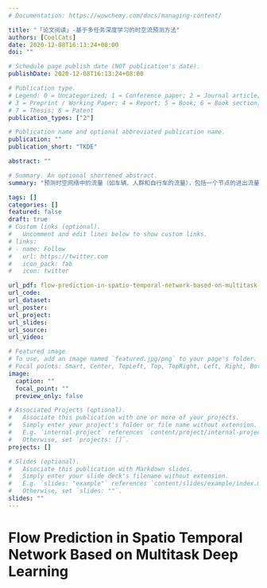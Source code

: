 ```yaml
---
# Documentation: https://wowchemy.com/docs/managing-content/

title: "「论文阅读」-基于多任务深度学习的时空流预测方法"
authors: [CoolCats]
date: 2020-12-08T16:13:24+08:00
doi: ""

# Schedule page publish date (NOT publication's date).
publishDate: 2020-12-08T16:13:24+08:00

# Publication type.
# Legend: 0 = Uncategorized; 1 = Conference paper; 2 = Journal article;
# 3 = Preprint / Working Paper; 4 = Report; 5 = Book; 6 = Book section;
# 7 = Thesis; 8 = Patent
publication_types: ["2"]

# Publication name and optional abbreviated publication name.
publication: ""
publication_short: "TKDE"

abstract: ""

# Summary. An optional shortened abstract.
summary: "预测时空网络中的流量（如车辆、人群和自行车的流量），包括一个节点的进出流量和不同节点之间的转换，在交通系统中起着重要作用。然而，这是一个非常具有挑战性的问题，受多种复杂因素的影响，如不同地点之间的空间相关性，不同时间间隔之间的时间相关性，以及外部因素（如事件和天气）。此外，节点上的流量（称为节点流）和节点之间的过渡（边缘流）相互影响。为了解决这些问题，我们提出了一个多任务深度学习框架，同时预测整个时空网络的节点流和边缘流。基于全卷积网络，我们的方法设计了两个复杂的模型，分别用于预测节点流和边缘流。这两个模型通过耦合它们的中间层的潜伏表征来连接，并一起训练。外部因素也通过门控融合机制整合到框架中。在边缘流预测模型中，我们采用了一个嵌入组件来处理节点之间的稀疏过渡。我们基于北京和纽约市的出租车数据对我们的方法进行了评估。实验结果表明，我们的方法具有超越ConvLSTM、CNN和Markov Random Field等11种基准的优势。"

tags: []
categories: []
featured: false
draft: true
# Custom links (optional).
#   Uncomment and edit lines below to show custom links.
# links:
# - name: Follow
#   url: https://twitter.com
#   icon_pack: fab
#   icon: twitter

url_pdf: flow-prediction-in-spatio-temporal-network-based-on-multitask-deep-learning.pdf
url_code:
url_dataset:
url_poster:
url_project:
url_slides:
url_source:
url_video:

# Featured image
# To use, add an image named `featured.jpg/png` to your page's folder. 
# Focal points: Smart, Center, TopLeft, Top, TopRight, Left, Right, BottomLeft, Bottom, BottomRight.
image:
  caption: ""
  focal_point: ""
  preview_only: false

# Associated Projects (optional).
#   Associate this publication with one or more of your projects.
#   Simply enter your project's folder or file name without extension.
#   E.g. `internal-project` references `content/project/internal-project/index.md`.
#   Otherwise, set `projects: []`.
projects: []

# Slides (optional).
#   Associate this publication with Markdown slides.
#   Simply enter your slide deck's filename without extension.
#   E.g. `slides: "example"` references `content/slides/example/index.md`.
#   Otherwise, set `slides: ""`.
slides: ""
---
```

# Flow Prediction in Spatio Temporal Network Based on Multitask Deep Learning

